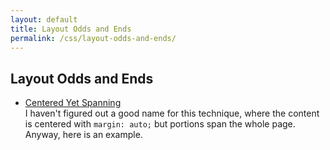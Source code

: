 ```yaml
---
layout: default
title: Layout Odds and Ends
permalink: /css/layout-odds-and-ends/
---
```



## Layout Odds and Ends

* [Centered Yet Spanning](http://codepen.io/mallioch/pen/Rowazb?editors=1100)
    <div class="description">
      I haven't figured out a good name for this technique, where the content is centered with <code>margin: auto;</code> but portions span the whole page. Anyway, here is an example.
    </div>
